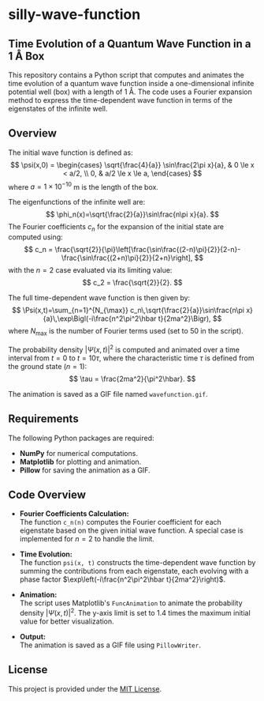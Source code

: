 # silly-wave-function
## Time Evolution of a Quantum Wave Function in a 1 Å Box

This repository contains a Python script that computes and animates the time evolution of a quantum wave function inside a one-dimensional infinite potential well (box) with a length of 1 Å. The code uses a Fourier expansion method to express the time-dependent wave function in terms of the eigenstates of the infinite well.

## Overview

The initial wave function is defined as:
$$ \psi(x,0) =
\begin{cases}
  \sqrt{\frac{4}{a}} \sin\frac{2\pi x}{a}, & 0 \le x < a/2, \\
  0, & a/2 \le x \le a,
\end{cases}
$$
where $a = 1 \times 10^{-10}$ m is the length of the box.

The eigenfunctions of the infinite well are:
$$
\phi_n(x)=\sqrt{\frac{2}{a}}\sin\frac{n\pi x}{a}.
$$
The Fourier coefficients $c_n$ for the expansion of the initial state are computed using:
$$
c_n = \frac{\sqrt{2}}{\pi}\left[\frac{\sin\frac{(2-n)\pi}{2}}{2-n}-\frac{\sin\frac{(2+n)\pi}{2}}{2+n}\right],
$$
with the $n=2$ case evaluated via its limiting value:
$$
c_2 = \frac{\sqrt{2}}{2}.
$$

The full time-dependent wave function is then given by:
$$
\Psi(x,t)=\sum_{n=1}^{N_{\max}} c_n\,\sqrt{\frac{2}{a}}\sin\frac{n\pi x}{a}\,\exp\Bigl(-i\frac{n^2\pi^2\hbar t}{2ma^2}\Bigr),
$$
where $N_{\max}$ is the number of Fourier terms used (set to 50 in the script).

The probability density $|\Psi(x,t)|^2$ is computed and animated over a time interval from $t=0$ to $t=10\tau$, where the characteristic time $\tau$ is defined from the ground state ($n=1$):
$$
\tau = \frac{2ma^2}{\pi^2\hbar}.
$$

The animation is saved as a GIF file named `wavefunction.gif`.

## Requirements

The following Python packages are required:
- **NumPy** for numerical computations.
- **Matplotlib** for plotting and animation.
- **Pillow** for saving the animation as a GIF.

## Code Overview

- **Fourier Coefficients Calculation:**  
  The function `c_n(n)` computes the Fourier coefficient for each eigenstate based on the given initial wave function. A special case is implemented for $n=2$ to handle the limit.

- **Time Evolution:**  
  The function `psi(x, t)` constructs the time-dependent wave function by summing the contributions from each eigenstate, each evolving with a phase factor $\exp\left(-i\frac{n^2\pi^2\hbar t}{2ma^2}\right)$.

- **Animation:**  
  The script uses Matplotlib's `FuncAnimation` to animate the probability density $|\Psi(x,t)|^2$. The y-axis limit is set to 1.4 times the maximum initial value for better visualization.

- **Output:**  
  The animation is saved as a GIF file using `PillowWriter`.

## License

This project is provided under the [MIT License](LICENSE).
